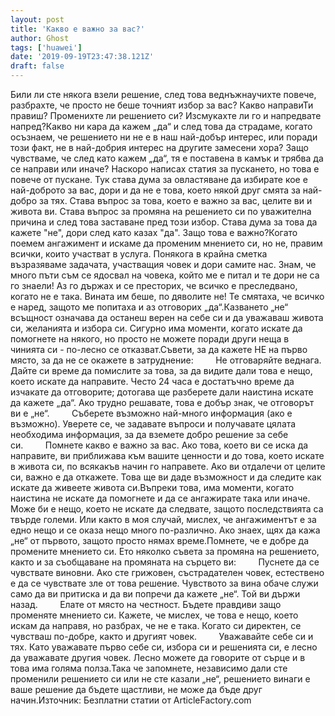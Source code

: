 ```yaml
---
layout: post
title: 'Какво е важно за вас?'
author: Ghost
tags: ['huawei']
date: '2019-09-19T23:47:38.121Z'
draft: false
---
```


Били ли сте някога взели решение, след това веднъжнаучихте повече, разбрахте, че просто не беше точният избор за вас? Какво направиТи правиш? Променихте ли решението си? Изсмукахте ли го и напредвате напред?Какво ни кара да кажем „да“ и след това да страдаме, когато осъзнаем, че решението ни не е в наш най-добър интерес, или поради този факт, не в най-добрия интерес на другите замесени хора? Защо чувстваме, че след като кажем „да“, тя е поставена в камък и трябва да се направи или иначе? Наскоро написах статия за пускането, но това е повече от пускане. Тук става дума за овластяване да избирате кое е най-доброто за вас, дори и да не е това, което някой друг смята за най-добро за тях. Става въпрос за това, което е важно за вас, целите ви и живота ви. Става въпрос за промяна на решението си по уважителна причина и след това заставане пред този избор. Става дума за това да кажете "не", дори след като казах "да". Защо това е важно?Когато поемем ангажимент и искаме да променим мнението си, но не, правим всички, които участват в услуга. Понякога в крайна сметка възразяваме задачата, участващия човек и дори самите нас. Знам, че много пъти съм се ядосвал на човека, който ме е питал и те дори не са го знаели! Аз го държах и се престорих, че всичко е преследвано, когато не е така. Вината им беше, по дяволите не! Те смятаха, че всичко е наред, защото ме попитаха и аз отговорих „да“.Казването „не“ всъщност означава да останеш верен на себе си и да уважаваш живота си, желанията и избора си. Сигурно има моменти, когато искате да помогнете на някого, но просто не можете поради други неща в чинията си - по-лесно се отказват.Съвети, за да кажете НЕ на първо място, за да не се окажете в затруднение:         Не отговаряйте веднага. Дайте си време да помислите за това, за да видите дали това е нещо, което искате да направите. Често 24 часа е достатъчно време да изчакате да отговорите; дотогава ще разберете дали наистина искате да кажете „да“. Ако трудно решавате, това е добър знак, че отговорът ви е „не“.         Съберете възможно най-много информация (ако е възможно). Уверете се, че задавате въпроси и получавате цялата необходима информация, за да вземете добро решение за себе си.         Помнете какво е важно за вас. Ако това, което ви се иска да направите, ви приближава към вашите ценности и до това, което искате в живота си, по всякакъв начин го направете. Ако ви отдалечи от целите си, важно е да откажете. Това ще ви даде възможност и да следите как искате да живеете живота си.Въпреки това, има моменти, когато наистина не искате да помогнете и да се ангажирате така или иначе. Може би е нещо, което не искате да следвате, защото последствията са твърде големи. Или както в моя случай, мислех, че ангажиментът е за едно нещо и се оказа нещо много по-различно. Ако знаех, щях да кажа „не“ от първото, защото просто нямах време.Помнете, че е добре да промените мнението си. Ето няколко съвета за промяна на решението, както и за съобщаване на промяната на сърцето ви:         Пуснете да се чувствате виновни. Ако сте грижовен, състрадателен човек, естествено е да се чувствате зле от това решение. Чувството за вина обаче служи само да ви притиска и да ви попречи да кажете „не“. Той ви държи назад.         Елате от място на честност. Бъдете правдиви защо променяте мнението си. Кажете, че мислех, че това е нещо, което искам да направя, но разбрах, че не е така. Когато си директен, се чувстваш по-добре, както и другият човек.         Уважавайте себе си и тях. Като уважавате първо себе си, избора си и решенията си, е лесно да уважавате другия човек. Лесно можете да говорите от сърце и в това има голяма полза.Така че запомнете, независимо дали сте променили решението си или не сте казали „не“, решението винаги е ваше решение да бъдете щастливи, не може да бъде друг начин.Източник: Безплатни статии от ArticleFactory.com
